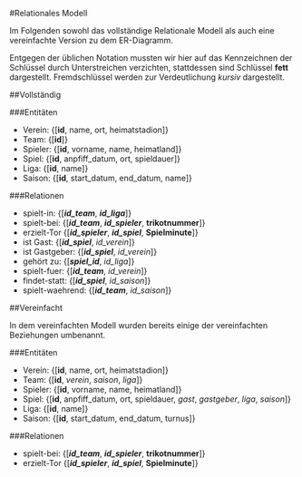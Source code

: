 #Relationales Modell

Im Folgenden sowohl das vollständige Relationale Modell als auch eine vereinfachte Version zu dem ER-Diagramm.

Entgegen der üblichen Notation mussten wir hier auf das Kennzeichnen der Schlüssel durch Unterstreichen verzichten, stattdessen sind Schlüssel **fett** dargestellt. Fremdschlüssel werden zur Verdeutlichung *kursiv* dargestellt.

##Vollständig

###Entitäten
* Verein: {[**id**, name, ort, heimatstadion]}
* Team: {[**id**]}
* Spieler: {[**id**, vorname, name, heimatland]}
* Spiel: {[**id**, anpfiff_datum, ort, spieldauer]}
* Liga: {[**id**, name]}
* Saison: {[**id**, start_datum, end_datum, name]}

###Relationen

* spielt-in: {[***id_team***, ***id_liga***]}
* spielt-bei: {[***id_team***, ***id_spieler***, **trikotnummer**]}
* erzielt-Tor {[***id_spieler***, ***id_spiel***, **Spielminute**]}
* ist Gast: {[***id_spiel***, *id_verein*]}
* ist Gastgeber: {[***id_spiel***, *id_verein*]}
* gehört zu: {[***spiel_id***, *id_liga*]}
* spielt-fuer: {[***id_team***, *id_verein*]}
* findet-statt: {[***id_spiel***, *id_saison*]}
* spielt-waehrend: {[***id_team***, *id_saison*]}

##Vereinfacht

In dem vereinfachten Modell wurden bereits einige der vereinfachten Beziehungen umbenannt.

###Entitäten
* Verein: {[**id**, name, ort, heimatstadion]}
* Team: {[**id**, *verein*, *saison*, *liga*]}
* Spieler: {[**id**, vorname, name, heimatland]}
* Spiel: {[**id**, anpfiff_datum, ort, spieldauer, *gast*, *gastgeber*, *liga*, *saison*]}
* Liga: {[**id**, name]}
* Saison: {[**id**, start_datum, end_datum, turnus]}

###Relationen

* spielt-bei: {[***id_team***, ***id_spieler***, **trikotnummer**]}
* erzielt-Tor {[***id_spieler***, ***id_spiel***, **Spielminute**]}

